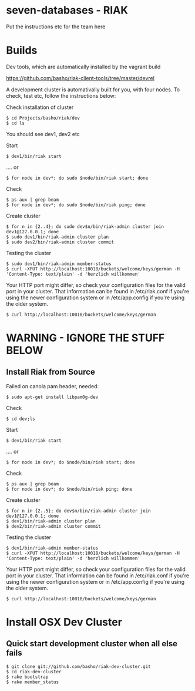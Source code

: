 # seven-databases - RIAK

Put the instructions etc for the team here

# Builds

Dev tools, which are automatically installed by the vagrant build

https://github.com/basho/riak-client-tools/tree/master/devrel

A development cluster is automativally built for you, with four nodes. To check, test etc, follow the instructions below:

Check installation of cluster
```
$ cd Projects/basho/riak/dev
$ cd ls
```
You should see dev1, dev2 etc

Start
```
$ dev1/bin/riak start
```
…. or
```
$ for node in dev*; do sudo $node/bin/riak start; done
```

Check
```
$ ps aux | grep beam
$ for node in dev*; do sudo $node/bin/riak ping; done
```

Create cluster
```
$ for n in {2..4}; do sudo dev$n/bin/riak-admin cluster join dev1@127.0.0.1; done
$ sudo dev1/bin/riak-admin cluster plan
$ sudo dev2/bin/riak-admin cluster commit
```

Testing the cluster
```
$ sudo dev1/bin/riak-admin member-status
$ curl -XPUT http://localhost:10018/buckets/welcome/keys/german -H 'Content-Type: text/plain' -d 'herzlich willkommen'
```

Your HTTP port might differ, so check your configuration files for the valid port in your cluster. That information can be found in /etc/riak.conf if you're using the newer configuration system or in /etc/app.config if you're using the older system.
```
$ curl http://localhost:10018/buckets/welcome/keys/german
```


# WARNING - IGNORE THE STUFF BELOW

## Install Riak from Source
Failed on canola pam header, needed:
```
$ sudo apt-get install libpam0g-dev
```


Check
```
$ cd dev;ls
```

Start
```
$ dev1/bin/riak start
```
…. or
```
$ for node in dev*; do $node/bin/riak start; done
```

Check
```
$ ps aux | grep beam
$ for node in dev*; do $node/bin/riak ping; done
```

Create cluster
```
$ for n in {2..5}; do dev$n/bin/riak-admin cluster join dev1@127.0.0.1; done
$ dev1/bin/riak-admin cluster plan
$ dev2/bin/riak-admin cluster commit
```

Testing the cluster
```
$ dev1/bin/riak-admin member-status
$ curl -XPUT http://localhost:10018/buckets/welcome/keys/german -H 'Content-Type: text/plain' -d 'herzlich willkommen'
```

Your HTTP port might differ, so check your configuration files for the valid port in your cluster. That information can be found in /etc/riak.conf if you're using the newer configuration system or in /etc/app.config if you're using the older system.
```
$ curl http://localhost:10018/buckets/welcome/keys/german
```


# Install OSX Dev Cluster
## Quick start development cluster when all else fails
```
$ git clone git://github.com/basho/riak-dev-cluster.git
$ cd riak-dev-cluster
$ rake bootstrap
$ rake member_status
```
